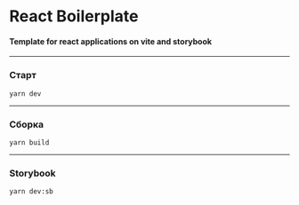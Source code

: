 # React Boilerplate

#### Template for react applications on vite and storybook

<hr/>

### Старт

```yarn
yarn dev
```

<hr/>

### Сборка

```yarn
yarn build
```

<hr/>

### Storybook

```yarn
yarn dev:sb
```
